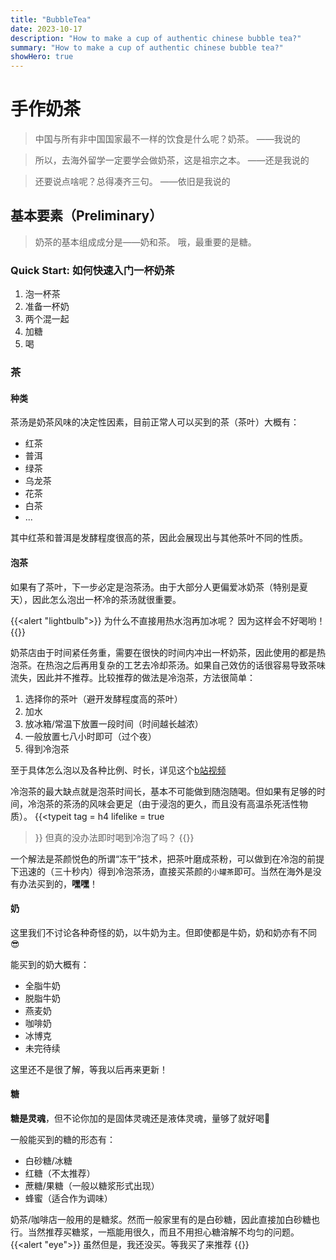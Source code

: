 ```yaml
---
title: "BubbleTea"
date: 2023-10-17
description: "How to make a cup of authentic chinese bubble tea?"
summary: "How to make a cup of authentic chinese bubble tea?"
showHero: true
---
```

# 手作奶茶

> 中国与所有非中国国家最不一样的饮食是什么呢？奶茶。 ——我说的

> 所以，去海外留学一定要学会做奶茶，这是祖宗之本。 ——还是我说的

> 还要说点啥呢？总得凑齐三句。 ——依旧是我说的


## 基本要素（Preliminary）

> 奶茶的基本组成成分是——奶和茶。
> 哦，最重要的是糖。
### Quick Start: 如何快速入门一杯奶茶
1. 泡一杯茶
2. 准备一杯奶
3. 两个混一起
4. 加糖
5. 喝
### 茶
#### 种类
茶汤是奶茶风味的决定性因素，目前正常人可以买到的茶（茶叶）大概有：

- 红茶
- 普洱
- 绿茶
- 乌龙茶
- 花茶
- 白茶
- ...

其中红茶和普洱是发酵程度很高的茶，因此会展现出与其他茶叶不同的性质。

#### 泡茶
如果有了茶叶，下一步必定是泡茶汤。由于大部分人更偏爱冰奶茶（特别是夏天），因此怎么泡出一杯冷的茶汤就很重要。

{{<alert "lightbulb">}}
为什么不直接用热水泡再加冰呢？
因为这样会不好喝哟！
{{</alert>}}

奶茶店由于时间紧任务重，需要在很快的时间内冲出一杯奶茶，因此使用的都是热泡茶。在热泡之后再用复杂的工艺去冷却茶汤。如果自己效仿的话很容易导致茶味流失，因此并不推荐。比较推荐的做法是冷泡茶，方法很简单：

1. 选择你的茶叶（避开发酵程度高的茶叶）
2. 加水
3. 放冰箱/常温下放置一段时间（时间越长越浓）
4. 一般放置七八小时即可（过个夜）
5. 得到冷泡茶

至于具体怎么泡以及各种比例、时长，详见这个[b站视频](https://www.bilibili.com/video/BV1sm4y1V7jT/)

冷泡茶的最大缺点就是泡茶时间长，基本不可能做到随泡随喝。但如果有足够的时间，冷泡茶的茶汤的风味会更足（由于浸泡的更久，而且没有高温杀死活性物质）。
{{<typeit
    tag = h4
    lifelike = true
>}}
但真的没办法即时喝到冷泡了吗？
{{</typeit>}}

一个解法是茶颜悦色的所谓“冻干”技术，把茶叶磨成茶粉，可以做到在冷泡的前提下迅速的（三十秒内）得到冷泡茶汤，直接买茶颜的`小罐茶`即可。当然在海外是没有办法买到的，**嘿嘿**！

#### 奶
这里我们不讨论各种奇怪的奶，以牛奶为主。但即使都是牛奶，奶和奶亦有不同😎

能买到的奶大概有：

- 全脂牛奶
- 脱脂牛奶
- 燕麦奶
- 咖啡奶
- 冰博克
- 未完待续

这里还不是很了解，等我以后再来更新！

#### 糖
**糖是灵魂**，但不论你加的是固体灵魂还是液体灵魂，量够了就好喝🥳

一般能买到的糖的形态有：

- 白砂糖/冰糖
- 红糖（不太推荐）
- 蔗糖/果糖（一般以糖浆形式出现）
- 蜂蜜（适合作为调味）

奶茶/咖啡店一般用的是糖浆。然而一般家里有的是白砂糖，因此直接加白砂糖也行。当然推荐买糖浆，一瓶能用很久，而且不用担心糖溶解不均匀的问题。
{{<alert "eye">}}
虽然但是，我还没买。等我买了来推荐
{{</alert>}}


